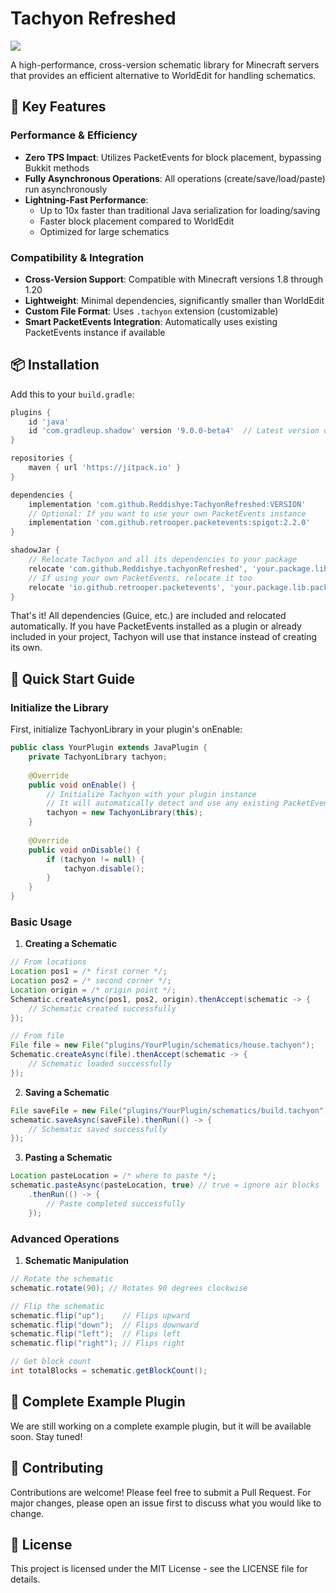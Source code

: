 # Tachyon Refreshed
[![](https://jitpack.io/v/Reddishye/TachyonRefreshed.svg)](https://jitpack.io/#Reddishye/TachyonRefreshed)

A high-performance, cross-version schematic library for Minecraft servers that provides an efficient alternative to WorldEdit for handling schematics.

## 🌟 Key Features

### Performance & Efficiency
- **Zero TPS Impact**: Utilizes PacketEvents for block placement, bypassing Bukkit methods
- **Fully Asynchronous Operations**: All operations (create/save/load/paste) run asynchronously
- **Lightning-Fast Performance**: 
  - Up to 10x faster than traditional Java serialization for loading/saving
  - Faster block placement compared to WorldEdit
  - Optimized for large schematics

### Compatibility & Integration
- **Cross-Version Support**: Compatible with Minecraft versions 1.8 through 1.20
- **Lightweight**: Minimal dependencies, significantly smaller than WorldEdit
- **Custom File Format**: Uses `.tachyon` extension (customizable)
- **Smart PacketEvents Integration**: Automatically uses existing PacketEvents instance if available

## 📦 Installation

Add this to your `build.gradle`:

```gradle
plugins {
    id 'java'
    id 'com.gradleup.shadow' version '9.0.0-beta4'  // Latest version of GradleUp Shadow
}

repositories {
    maven { url 'https://jitpack.io' }
}

dependencies {
    implementation 'com.github.Reddishye:TachyonRefreshed:VERSION'
    // Optional: If you want to use your own PacketEvents instance
    implementation 'com.github.retrooper.packetevents:spigot:2.2.0'
}

shadowJar {
    // Relocate Tachyon and all its dependencies to your package
    relocate 'com.github.Reddishye.tachyonRefreshed', 'your.package.lib.tachyon'
    // If using your own PacketEvents, relocate it too
    relocate 'io.github.retrooper.packetevents', 'your.package.lib.packetevents'
}
```

That's it! All dependencies (Guice, etc.) are included and relocated automatically. If you have PacketEvents installed as a plugin or already included in your project, Tachyon will use that instance instead of creating its own.

## 🚀 Quick Start Guide

### Initialize the Library

First, initialize TachyonLibrary in your plugin's onEnable:

```java
public class YourPlugin extends JavaPlugin {
    private TachyonLibrary tachyon;
    
    @Override
    public void onEnable() {
        // Initialize Tachyon with your plugin instance
        // It will automatically detect and use any existing PacketEvents instance
        tachyon = new TachyonLibrary(this);
    }
    
    @Override
    public void onDisable() {
        if (tachyon != null) {
            tachyon.disable();
        }
    }
}
```

### Basic Usage

1. **Creating a Schematic**
```java
// From locations
Location pos1 = /* first corner */;
Location pos2 = /* second corner */;
Location origin = /* origin point */;
Schematic.createAsync(pos1, pos2, origin).thenAccept(schematic -> {
    // Schematic created successfully
});

// From file
File file = new File("plugins/YourPlugin/schematics/house.tachyon");
Schematic.createAsync(file).thenAccept(schematic -> {
    // Schematic loaded successfully
});
```

2. **Saving a Schematic**
```java
File saveFile = new File("plugins/YourPlugin/schematics/build.tachyon");
schematic.saveAsync(saveFile).thenRun(() -> {
    // Schematic saved successfully
});
```

3. **Pasting a Schematic**
```java
Location pasteLocation = /* where to paste */;
schematic.pasteAsync(pasteLocation, true) // true = ignore air blocks
    .thenRun(() -> {
        // Paste completed successfully
    });
```

### Advanced Operations

1. **Schematic Manipulation**
```java
// Rotate the schematic
schematic.rotate(90); // Rotates 90 degrees clockwise

// Flip the schematic
schematic.flip("up");    // Flips upward
schematic.flip("down");  // Flips downward
schematic.flip("left");  // Flips left
schematic.flip("right"); // Flips right

// Get block count
int totalBlocks = schematic.getBlockCount();
```

## 🔧 Complete Example Plugin

We are still working on a complete example plugin, but it will be available soon. Stay tuned!

## 🤝 Contributing

Contributions are welcome! Please feel free to submit a Pull Request. For major changes, please open an issue first to discuss what you would like to change.

## 📄 License

This project is licensed under the MIT License - see the LICENSE file for details.

